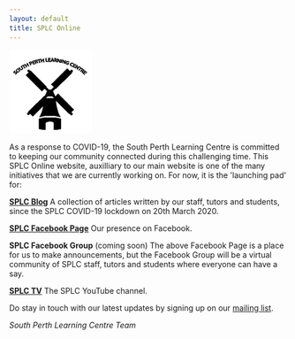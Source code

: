 ```yaml
---
layout: default
title: SPLC Online
---
```

![SPLC logo](/img/splc.png)

As a response to COVID-19, the South Perth Learning Centre is committed to keeping our community connected during this challenging time. This SPLC Online website, auxilliary to our main website is one of the many initiatives that we are currently working on. For now, it is the 'launching pad' for:

**[SPLC Blog](/blog)** A collection of articles written by our staff, tutors and students, since the SPLC COVID-19 lockdown on 20th March 2020.

**[SPLC Facebook Page](http://facebook.com/splcinc)** Our presence on Facebook.

**SPLC Facebook Group** (coming soon) The above Facebook Page is a place for us to make announcements, but the Facebook Group will be a virtual community of SPLC staff, tutors and students where everyone can have a say.

**[SPLC TV](https://www.youtube.com/channel/UCqZuGsnJ8e1OG6SCYH82mdQ)** The SPLC YouTube channel.

Do stay in touch with our latest updates by signing up on our [mailing list](http://eepurl.com/gxbfk9).

*South Perth Learning Centre Team*
